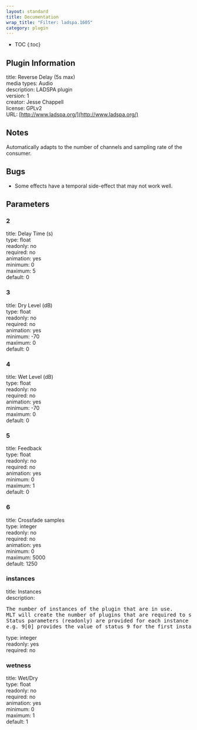 ```yaml
---
layout: standard
title: Documentation
wrap_title: "Filter: ladspa.1605"
category: plugin
---
```

* TOC
{:toc}

## Plugin Information

title: Reverse Delay (5s max)  
media types:
Audio  
description: LADSPA plugin  
version: 1  
creator: Jesse Chappell <jesse at essej dot net>  
license: GPLv2  
URL: [http://www.ladspa.org/](http://www.ladspa.org/)  

## Notes

Automatically adapts to the number of channels and sampling rate of the consumer.

## Bugs

* Some effects have a temporal side-effect that may not work well.


## Parameters

### 2

title: Delay Time (s)    
type: float  
readonly: no  
required: no  
animation: yes  
minimum: 0  
maximum: 5  
default: 0  

### 3

title: Dry Level (dB)    
type: float  
readonly: no  
required: no  
animation: yes  
minimum: -70  
maximum: 0  
default: 0  

### 4

title: Wet Level (dB)    
type: float  
readonly: no  
required: no  
animation: yes  
minimum: -70  
maximum: 0  
default: 0  

### 5

title: Feedback    
type: float  
readonly: no  
required: no  
animation: yes  
minimum: 0  
maximum: 1  
default: 0  

### 6

title: Crossfade samples    
type: integer  
readonly: no  
required: no  
animation: yes  
minimum: 0  
maximum: 5000  
default: 1250  

### instances

title: Instances    
description:
<pre>
The number of instances of the plugin that are in use.
MLT will create the number of plugins that are required to support the number of audio channels.
Status parameters (readonly) are provided for each instance and are accessed by specifying the instance number after the identifier (starting at zero).
e.g. 9[0] provides the value of status 9 for the first instance.
</pre>
type: integer  
readonly: yes  
required: no  

### wetness

title: Wet/Dry    
type: float  
readonly: no  
required: no  
animation: yes  
minimum: 0  
maximum: 1  
default: 1  

